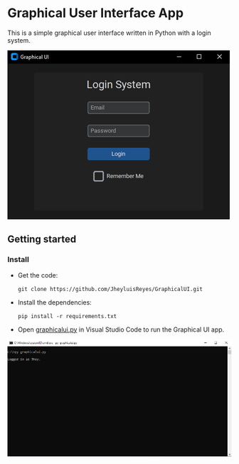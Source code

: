 # Graphical User Interface App
This is a simple graphical user interface written in Python with a login system.

 ![Graphical User Interface Screenshot](images/GraphicalUIScreenshot.png)

## Getting started

### Install
- Get the code:

    ```
    git clone https://github.com/JheyluisReyes/GraphicalUI.git
    ```

- Install the dependencies:
    ```
    pip install -r requirements.txt
    ```

- Open [graphicalui.py](graphicalui.py) in Visual Studio Code to run the Graphical UI app.

 ![Graphical User Interface Screenshot](images/GraphicalUIScreenshot0.png)
